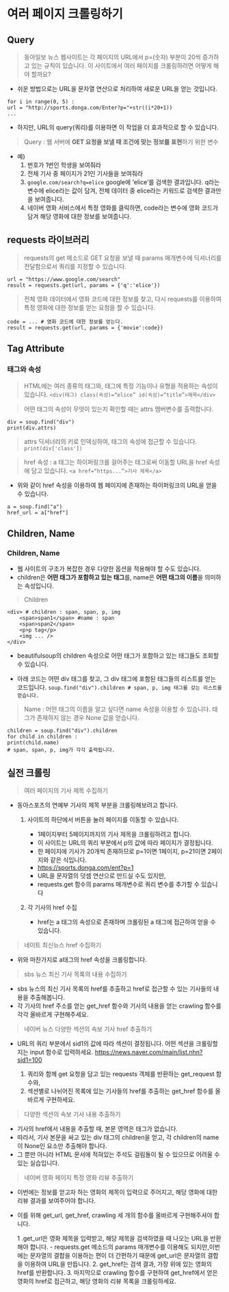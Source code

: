 # 여러 페이지 크롤링하기

## Query

> 동아일보 뉴스 웹사이트는 각 페이지의 URL에서 p=(숫자) 부분이 20씩 증가하고 있는 규칙이 있습니다. 이 사이트에서 여러 페이지를 크롤링하려면 어떻게 해야 할까요? 

- 쉬운 방법으로는 URL을 문자열 연산으로 처리하여 새로운 URL을 얻는 것입니다.
```
for i in range(0, 5) :
url = "http://sports.donga.com/Enter?p="+str((i*20+1))
...
```

- 하지만, URL의 query(쿼리)를 이용하면 이 작업을 더 효과적으로 할 수 있습니다.

> Query : 웹 서버에 **GET 요청을 보낼 때 조건에 맞는 정보를 표현**하기 위한 변수
- 예) 
    1. 번호가 1번인 학생을 보여줘라
    2. 전체 기사 중 페이지가 21인 기사들을 보여줘라
    3. ```google.com/search?q=elice```
        google에 ‘elice’를 검색한 결과입니다. q라는 변수에 elice라는 값이 담겨, 전체 데이터 중 elice라는 키워드로 검색한 결과만을 보여줍니다.
    4. 네이버 영화 서비스에서 특정 영화를 클릭하면, code라는 변수에 영화 코드가 담겨 해당 영화에 대한 정보를 보여줍니다.

## requests 라이브러리

> requests의 get 메소드로 GET 요청을 보낼 때 params 매개변수에 딕셔너리를 전달함으로서 쿼리를 지정할 수 있습니다.
```
url = "https://www.google.com/search"
result = requests.get(url, params = {'q':'elice'})
```

> 전체 영화 데이터에서 영화 코드에 대한 정보를 찾고, 다시 requests를 이용하여 특정 영화에 대한 정보를 얻는 요청을 할 수 있습니다.
```
code = ... # 영화 코드에 대한 정보를 얻는다.
result = requests.get(url, params = {'movie':code})
```

## Tag Attribute

### 태그와 속성
> HTML에는 여러 종류의 태그와, 태그에 특정 기능이나 유형을 적용하는 속성이 있습니다.
```<div(태그) class(속성)=“elice” id(속성)=“title”>제목</div>```

> 어떤 태그의 속성이 무엇이 있는지 확인할 때는 attrs 멤버변수를 출력합니다.
```
div = soup.find("div")
print(div.attrs)
```

> attrs 딕셔너리의 키로 인덱싱하여, 태그의 속성에 접근할 수 있습니다.
```print(div['class'])```

> href 속성 : a 태그는 하이퍼링크를 걸어주는 태그로써 이동할 URL을 href 속성에 담고 있습니다.
```<a href=“https...”>기사 제목</a>```

- 위와 같이 href 속성을 이용하여 웹 페이지에 존재하는 하이퍼링크의 URL을 얻을 수 있습니다.
```
a = soup.find("a")
href_url = a["href"]
```

## Children, Name

### Children, Name
- 웹 사이트의 구조가 복잡한 경우 다양한 옵션을 적용해야 할 수도 있습니다.
- children은 **어떤 태그가 포함하고 있는 태그**를, name은 **어떤 태그의 이름**을 의미하는 속성입니다.
> Children
```
<div> # children : span, span, p, img
    <span>span1</span> #name : span
    <span>span2</span>
    <p>p tag</p>
    <img ... />
</div>
```

- beautifulsoup의 children 속성으로 어떤 태그가 포함하고 있는 태그들도 조회할 수 있습니다.

- 아래 코드는 어떤 div 태그를 찾고, 그 div 태그에 포함된 태그들의 리스트를 얻는 코드입니다.
```soup.find("div").children # span, p, img 태그를 갖는 리스트를 얻습니다.```

> Name : 어떤 태그의 이름을 알고 싶다면 name 속성을 이용할 수 있습니다. 태그가 존재하지 않는 경우 None 값을 얻습니다.
```
children = soup.find("div").children
for child in children :
print(child.name)
# span, span, p, img가 각각 출력됩니다.
```

## 실전 크롤링

> 여러 페이지의 기사 제목 수집하기

- 동아스포츠의 연예부 기사의 제목 부분을 크롤링해보려고 합니다.

    1. 사이트의 하단에서 버튼을 눌러 페이지를 이동할 수 있습니다.
        - 1페이지부터 5페이지까지의 기사 제목을 크롤링하려고 합니다.
        - 이 사이트는 URL의 쿼리 부분에서 p의 값에 따라 페이지가 결정됩니다.
        - 한 페이지에 기사가 20개씩 존재하므로 p=1이면 1페이지, p=21이면 2페이지와 같은 식입니다.
        - https://sports.donga.com/ent?p=1
        - URL을 문자열의 덧셈 연산으로 만드실 수도 있지만,
        - requests.get 함수의 params 매개변수로 쿼리 변수를 추가할 수 있습니다

    2. 각 기사의 href 수집
        - href는 a 태그의 속성으로 존재하며 크롤링된 a 태그에 접근하여 얻을 수 있습니다.

> 네이트 최신뉴스 href 수집하기

-  위와 마찬가지로 a태그의 href 속성을 크롤링합니다.

> sbs 뉴스 최신 기사 목록의 내용 수집하기

- sbs 뉴스의 최신 기사 목록의 href를 추출하고 href로 접근할 수 있는 기사들의 내용을 추출해봅니다.
- 각 기사의 href 주소를 얻는 get_href 함수와 기사의 내용을 얻는 crawling 함수를 각각 올바르게 구현해주세요.

>  네이버 뉴스 다양한 섹션의 속보 기사 href 추출하기

- URL의 쿼리 부분에서 sid1의 값에 따라 섹션이 결정됩니다. 어떤 섹션을 크롤링할지는 input 함수로 입력하세요.
https://news.naver.com/main/list.nhn?sid1=100

    1.  쿼리와 함께 get 요청을 담고 있는 requests 객체를 반환하는 get_request 함수와,
    2. 섹션별로 나뉘어진 목록에 있는 기사들의 href를 추출하는 get_href 함수를 올바르게 구현하세요.

> 다양한 섹션의 속보 기사 내용 추출하기

- 기사의 href에서 내용을 추출할 때, 본문 영역은 태그가 없습니다.
- 따라서, 기사 본문을 싸고 있는 div 태그의 children을 얻고,  각 children의 name이 None인 요소만 추출해야 합니다.
- 그 뿐만 아니라 HTML 문서에 적혀있는 주석도 걸림돌이 될 수 있으므로 어려울 수 있는 실습입니다.

> 네이버 영화 페이지 특정 영화 리뷰 추출하기

- 이번에는 정보를 얻고자 하는 영화의 제목이 입력으로 주어지고, 해당 영화에 대한 리뷰 결과를 보여주어야 합니다.
- 이를 위해 get_url, get_href, crawling 세 개의 함수를 올바르게 구현해주셔야 합니다.

    1 .get_url은 영화 제목을 입력받고, 해당 제목을 검색하였을 때 나오는 URL을 반환해야 합니다.
        - requests.get 메소드의 params 매개변수를 이용해도 되지만,이번에는 문자열의 결합을 이용하는 편이 더 간편하기 때문에 get_url은 문자열의 결합을 이용하여 URL을 만듭니다.
    2. get_href는 검색 결과, 가장 위에 있는 영화의 href를 반환합니다.
    3. 마지막으로 crawling 함수를 구현하여 get_href에서 얻은 영화의 href로 접근하고, 해당 영화의 리뷰 목록을 크롤링하세요.
